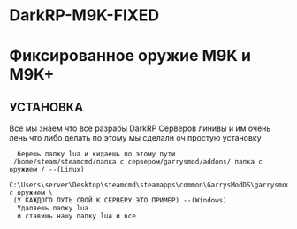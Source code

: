 # DarkRP-M9K-FIXED


Фиксированное оружие M9K и M9K+
=============================

УСТАНОВКА
------------

Все мы знаем что все разрабы DarkRP Серверов линивы и им очень лень что либо делать по этому мы сделали оч простую установку

      берешь папку lua и кидаешь по этому пути
     /home/steam/steamcmd/папка с сервером/garrysmod/addons/ папка с оружием / --(Linux)
     C:\Users\server\Desktop\steamcmd\steamapps\common\GarrysModDS\garrysmod\adddon\папка с оружием \ 
     (У КАЖДОГО ПУТЬ СВОЙ К СЕРВЕРУ ЭТО ПРИМЕР) --(Windows)
      Удаляешь папку lua 
      и ставишь нашу папку lua и все

